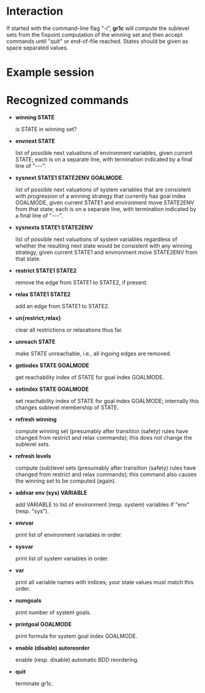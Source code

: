 Interaction
===========

If started with the command-line flag "-i", **gr1c** will compute the
sublevel sets from the fixpoint computation of the winning set and
then accept commands until "quit" or end-of-file reached.  States
should be given as space separated values.


Example session
===============




Recognized commands
===================

* **winning STATE**

  is STATE in winning set?

* **envnext STATE**

  list of possible next valuations of environment variables, given
  current STATE; each is on a separate line, with termination
  indicated by a final line of "---".

* **sysnext STATE1 STATE2ENV GOALMODE**

  list of possible next valuations of system variables that are
  consistent with progression of a winning strategy that currently has
  goal index GOALMODE, given current STATE1 and environment move
  STATE2ENV from that state; each is on a separate line, with
  termination indicated by a final line of "---".

* **sysnexta STATE1 STATE2ENV**

  list of possible next valuations of system variables regardless of
  whether the resulting next state would be consistent with any
  winning strategy, given current STATE1 and environment move
  STATE2ENV from that state.

* **restrict STATE1 STATE2**

  remove the edge from STATE1 to STATE2, if present.

* **relax STATE1 STATE2**

  add an edge from STATE1 to STATE2.

* **un{restrict,relax}**

  clear all restrictions or relaxations thus far.

* **unreach STATE**

  make STATE unreachable, i.e., all ingoing edges are removed.

* **getindex STATE GOALMODE**

  get reachability index of STATE for goal index GOALMODE.

* **setindex STATE GOALMODE**

  set reachability index of STATE for goal index GOALMODE; internally
  this changes sublevel membership of STATE.

* **refresh winning**

  compute winning set (presumably after transition (safety) rules have
  changed from restrict and relax commands); this does *not* change
  the sublevel sets.

* **refresh levels**

  compute (sub)level sets (presumably after transition (safety) rules
  have changed from restrict and relax commands); this command also
  causes the winning set to be computed (again).

* **addvar env (sys) VARIABLE**

  add VARIABLE to list of environment (resp. system) variables if
  "env" (resp. "sys").

* **envvar**

  print list of environment variables in order.

* **sysvar**

  print list of system variables in order.

* **var**

  print all variable names with indices; your state values must match
  this order.

* **numgoals**

  print number of system goals.

* **printgoal GOALMODE**

  print formula for system goal index GOALMODE.

* **enable (disable) autoreorder**

  enable (resp. disable) automatic BDD reordering.

* **quit**

  terminate gr1c.
